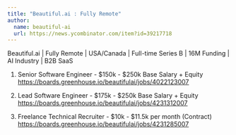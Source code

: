 ```yaml
---
title: "Beautiful.ai : Fully Remote"
author:
  name: beautiful-ai
  url: https://news.ycombinator.com/item?id=39217718
---
```

Beautiful.ai | Fully Remote | USA&#x2F;Canada | Full-time 
Series B | 16M Funding | AI Industry | B2B SaaS

1. Senior Software Engineer - $150k - $250k Base Salary + Equity <a href="https:&#x2F;&#x2F;boards.greenhouse.io&#x2F;beautifulai&#x2F;jobs&#x2F;4022123007" rel="nofollow">https:&#x2F;&#x2F;boards.greenhouse.io&#x2F;beautifulai&#x2F;jobs&#x2F;4022123007</a>

2. Lead Software Engineer - $175k - $250k Base Salary + Equity
<a href="https:&#x2F;&#x2F;boards.greenhouse.io&#x2F;beautifulai&#x2F;jobs&#x2F;4231312007" rel="nofollow">https:&#x2F;&#x2F;boards.greenhouse.io&#x2F;beautifulai&#x2F;jobs&#x2F;4231312007</a>

3. Freelance Technical Recruiter - $10k - $11.5k per month (Contract)
<a href="https:&#x2F;&#x2F;boards.greenhouse.io&#x2F;beautifulai&#x2F;jobs&#x2F;4231285007" rel="nofollow">https:&#x2F;&#x2F;boards.greenhouse.io&#x2F;beautifulai&#x2F;jobs&#x2F;4231285007</a>
